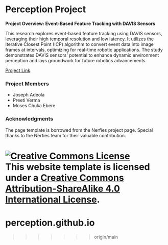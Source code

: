 # Perception Project

**Project Overview: Event-Based Feature Tracking with DAVIS Sensors**

This research explores event-based feature tracking using DAVIS sensors, leveraging their high temporal resolution and low latency. It utilizes the Iterative Closest Point (ICP) algorithm to convert event data into image frames at intervals, optimizing for real-time robotic applications. The study demonstrates DAVIS sensors' potential to enhance dynamic environment perception and lays groundwork for future robotics advancements.


[Project Link](https://preeti-verma8600.github.io/perception.github.io).

### Project Members

- Joseph Adeola
- Preeti Verma
- Moses Chuka Ebere

### Acknowledgments

The page template is borrowed from the Nerfies project page. Special thanks to the Nerfies team for their valuable contribution.

<a rel="license" href="http://creativecommons.org/licenses/by-sa/4.0/"><img alt="Creative Commons License" style="border-width:0" src="https://i.creativecommons.org/l/by-sa/4.0/88x31.png" /></a><br />This website template is licensed under a <a rel="license" href="http://creativecommons.org/licenses/by-sa/4.0/">Creative Commons Attribution-ShareAlike 4.0 International License</a>.
=======
# perception.github.io
>>>>>>> origin/main
